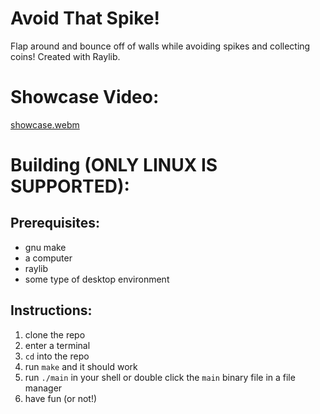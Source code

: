 # Avoid That Spike!

Flap around and bounce off of walls while avoiding spikes and collecting coins!
Created with Raylib.

# Showcase Video:

[showcase.webm](https://github.com/Spelis/Avoid-That-Spike/assets/152774420/8d213df5-d0a4-430b-8234-f12363d97d91)

# Building (ONLY LINUX IS SUPPORTED):
## Prerequisites:
* gnu make
* a computer
* raylib
* some type of desktop environment
## Instructions:
1. clone the repo
2. enter a terminal
3. `cd` into the repo
4. run `make` and it should work
5. run `./main` in your shell or double click the `main` binary file in a file manager
6. have fun (or not!)
